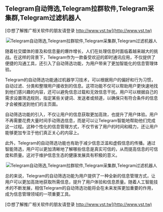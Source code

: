## **Telegram自动筛选,Telegram拉群软件,Telegram采集群,Telegram过滤机器人**

[😍想了解推广相关软件的朋友请登录 http://www.vst.tw](http://www.vst.tw)

 <center><img src="https://vst.tw/MP4/tuiguang/png/8.png" alt="Telegram自动筛选,Telegram拉群软件,Telegram采集群,Telegram过滤机器人"></center>

随着社交媒体的普及和信息量的爆炸增长，人们在处理信息时面临着越来越大的挑战。在这样的背景下，Telegram作为一款备受欢迎的即时通讯应用，不仅提供了便捷的沟通工具，还引入了自动筛选功能，为用户带来了更加智能化的信息管理体验。

Telegram的自动筛选功能通过机器学习技术，可以根据用户的偏好和行为习惯，自动过滤、分类和整理用户接收到的信息。这项功能不仅可以帮助用户更快速地找到他们感兴趣的内容，还可以避免信息过载和无效信息干扰。用户可以根据自己的需求设置筛选规则，指定某些关键词、发送者或频道，以确保只有符合条件的信息才会被推送到他们的主页面。

自动筛选功能的引入，不仅让用户的信息获取更加高效，也提升了用户体验。用户不再需要花费大量时间手动筛选信息，而是可以让Telegram智能地帮助他们完成这一过程。这种个性化的信息管理方式，不仅节省了用户的时间和精力，还让用户能够更加专注于他们真正关心的内容上。

此外，Telegram的自动筛选功能也有助于减少信息泛滥和虚假信息的传播。通过智能筛选，用户可以更加清晰地了解哪些信息是真实可信的，从而提高信息的可信度和质量。这对于维护信息生态的健康发展具有积极的意义。

 <center><img src="https://vst.tw/MP4/tuiguang/png/4.png" alt="Telegram自动筛选,Telegram拉群软件,Telegram采集群,Telegram过滤机器人"></center>

总的来说，Telegram的自动筛选功能为用户提供了一种全新的信息管理方式，让用户可以更加高效地获取所需信息，提升了用户体验和信息质量。随着人工智能技术的不断发展，相信Telegram的自动筛选功能将会在未来发挥更加重要的作用，成为信息管理领域的一项重要工具。

[😍想了解推广相关软件的朋友请登录 http://www.vst.tw](http://www.vst.tw)



